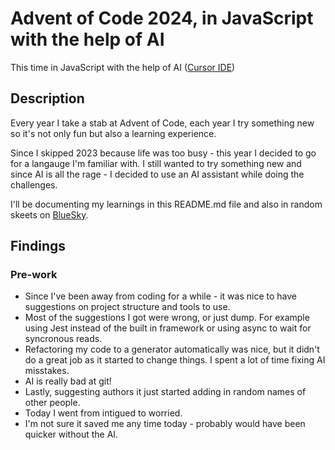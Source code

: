 # Advent of Code 2024, in JavaScript with the help of AI
This time in JavaScript with the help of AI ([Cursor IDE](https://www.cursor.com/))

## Description
Every year I take a stab at Advent of Code, each year I try something new so it's not only fun but also a learning experience.

Since I skipped 2023 because life was too busy - this year I decided to go for a langauge I'm familiar with. I still wanted to try something new and since AI is all the rage - I decided to use an AI assistant while doing the challenges.

I'll be documenting my learnings in this README.md file and also in random skeets on [BlueSky](https://bsky.app/profile/mazur.today).

## Findings

### Pre-work
- Since I've been away from coding for a while - it was nice to have suggestions on project structure and tools to use. 
- Most of the suggestions I got were wrong, or just dump. For example using Jest instead of the built in framework or using async to wait for syncronous reads.
- Refactoring my code to a generator automatically was nice, but it didn't do a great job as it started to change things. I spent a lot of time fixing AI misstakes.
- AI is really bad at git!
- Lastly, suggesting authors it just started adding in random names of other people.
- Today I went from intigued to worried.
- I'm not sure it saved me any time today - probably would have been quicker without the AI.